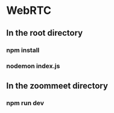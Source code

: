 # WebRTC
## In the root directory
### npm install
### nodemon index.js

## In the zoommeet directory
### npm run dev
